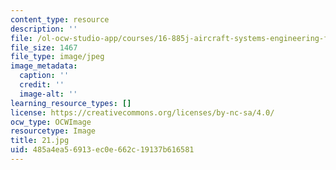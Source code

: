 ```yaml
---
content_type: resource
description: ''
file: /ol-ocw-studio-app/courses/16-885j-aircraft-systems-engineering-fall-2005/485a4ea56913ec0e662c19137b616581_21.jpg
file_size: 1467
file_type: image/jpeg
image_metadata:
  caption: ''
  credit: ''
  image-alt: ''
learning_resource_types: []
license: https://creativecommons.org/licenses/by-nc-sa/4.0/
ocw_type: OCWImage
resourcetype: Image
title: 21.jpg
uid: 485a4ea5-6913-ec0e-662c-19137b616581
---
```

